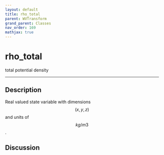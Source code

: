 ```yaml
---
layout: default
title: rho_total
parent: WVTransform
grand_parent: Classes
nav_order: 169
mathjax: true
---
```


#  rho_total

total potential density


---

## Description
Real valued state variable with dimensions $$(x,y,z)$$ and units of $$kg/m3$$.

## Discussion

